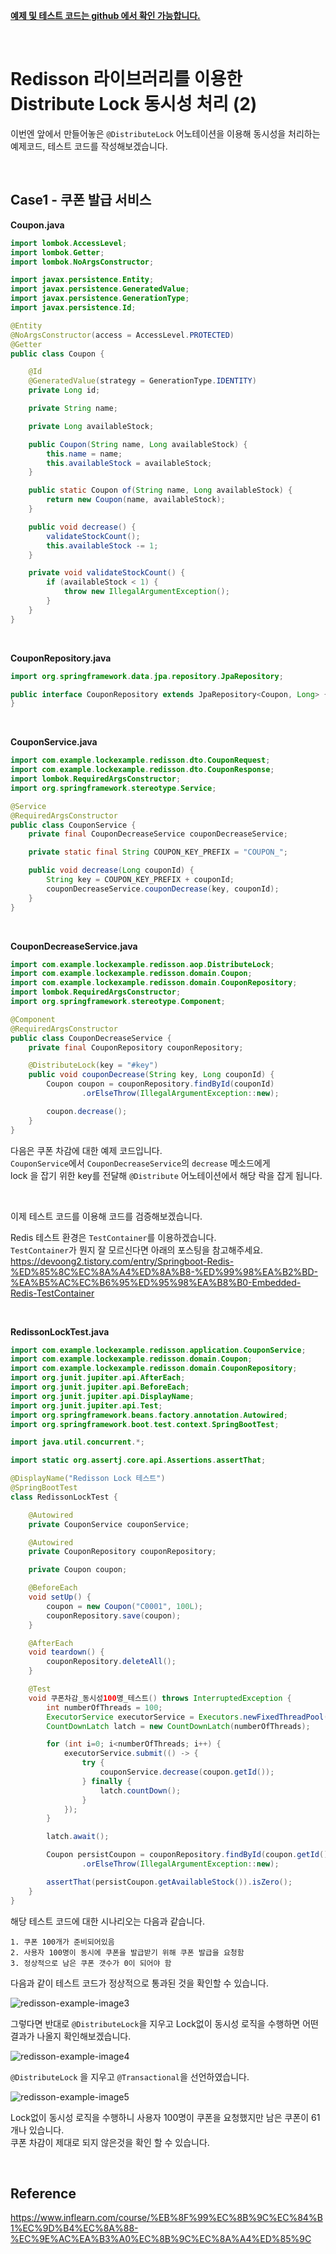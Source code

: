 [**예제 및 테스트 코드는 github 에서 확인 가능합니다.**](https://github.com/limwoobin/blog-code-example/tree/master/lock-example)

<br>

# **Redisson 라이브러리를 이용한 Distribute Lock 동시성 처리 (2)**

이번엔 앞에서 만들어놓은 `@DistributeLock` 어노테이션을 이용해 동시성을 처리하는 예제코드, 테스트 코드를 작성해보겠습니다.

<br>

## **Case1 - 쿠폰 발급 서비스**

**Coupon.java**

```java
import lombok.AccessLevel;
import lombok.Getter;
import lombok.NoArgsConstructor;

import javax.persistence.Entity;
import javax.persistence.GeneratedValue;
import javax.persistence.GenerationType;
import javax.persistence.Id;

@Entity
@NoArgsConstructor(access = AccessLevel.PROTECTED)
@Getter
public class Coupon {

    @Id
    @GeneratedValue(strategy = GenerationType.IDENTITY)
    private Long id;

    private String name;

    private Long availableStock;

    public Coupon(String name, Long availableStock) {
        this.name = name;
        this.availableStock = availableStock;
    }

    public static Coupon of(String name, Long availableStock) {
        return new Coupon(name, availableStock);
    }

    public void decrease() {
        validateStockCount();
        this.availableStock -= 1;
    }

    private void validateStockCount() {
        if (availableStock < 1) {
            throw new IllegalArgumentException();
        }
    }
}
```

<br>

**CouponRepository.java**

```java
import org.springframework.data.jpa.repository.JpaRepository;

public interface CouponRepository extends JpaRepository<Coupon, Long> {
}
```

<br>

**CouponService.java**

```java
import com.example.lockexample.redisson.dto.CouponRequest;
import com.example.lockexample.redisson.dto.CouponResponse;
import lombok.RequiredArgsConstructor;
import org.springframework.stereotype.Service;

@Service
@RequiredArgsConstructor
public class CouponService {
    private final CouponDecreaseService couponDecreaseService;

    private static final String COUPON_KEY_PREFIX = "COUPON_";

    public void decrease(Long couponId) {
        String key = COUPON_KEY_PREFIX + couponId;
        couponDecreaseService.couponDecrease(key, couponId);
    }
}
```

<br>

**CouponDecreaseService.java**

```java
import com.example.lockexample.redisson.aop.DistributeLock;
import com.example.lockexample.redisson.domain.Coupon;
import com.example.lockexample.redisson.domain.CouponRepository;
import lombok.RequiredArgsConstructor;
import org.springframework.stereotype.Component;

@Component
@RequiredArgsConstructor
public class CouponDecreaseService {
    private final CouponRepository couponRepository;

    @DistributeLock(key = "#key")
    public void couponDecrease(String key, Long couponId) {
        Coupon coupon = couponRepository.findById(couponId)
                .orElseThrow(IllegalArgumentException::new);

        coupon.decrease();
    }
}
```

다음은 쿠폰 차감에 대한 예제 코드입니다.  
`CouponService`에서 `CouponDecreaseService`의 `decrease` 메소드에게  
lock 을 잡기 위한 key를 전달해 `@Distribute` 어노테이션에서 해당 락을 잡게 됩니다.

<br>

이제 테스트 코드를 이용해 코드를 검증해보겠습니다.

Redis 테스트 환경은 `TestContainer`를 이용하겠습니다.  
`TestContainer`가 뭔지 잘 모르신다면 아래의 포스팅을 참고해주세요.  
https://devoong2.tistory.com/entry/Springboot-Redis-%ED%85%8C%EC%8A%A4%ED%8A%B8-%ED%99%98%EA%B2%BD-%EA%B5%AC%EC%B6%95%ED%95%98%EA%B8%B0-Embedded-Redis-TestContainer

<br>

**RedissonLockTest.java**

```java
import com.example.lockexample.redisson.application.CouponService;
import com.example.lockexample.redisson.domain.Coupon;
import com.example.lockexample.redisson.domain.CouponRepository;
import org.junit.jupiter.api.AfterEach;
import org.junit.jupiter.api.BeforeEach;
import org.junit.jupiter.api.DisplayName;
import org.junit.jupiter.api.Test;
import org.springframework.beans.factory.annotation.Autowired;
import org.springframework.boot.test.context.SpringBootTest;

import java.util.concurrent.*;

import static org.assertj.core.api.Assertions.assertThat;

@DisplayName("Redisson Lock 테스트")
@SpringBootTest
class RedissonLockTest {

    @Autowired
    private CouponService couponService;

    @Autowired
    private CouponRepository couponRepository;

    private Coupon coupon;

    @BeforeEach
    void setUp() {
        coupon = new Coupon("C0001", 100L);
        couponRepository.save(coupon);
    }

    @AfterEach
    void teardown() {
        couponRepository.deleteAll();
    }

    @Test
    void 쿠폰차감_동시성100명_테스트() throws InterruptedException {
        int numberOfThreads = 100;
        ExecutorService executorService = Executors.newFixedThreadPool(32);
        CountDownLatch latch = new CountDownLatch(numberOfThreads);

        for (int i=0; i<numberOfThreads; i++) {
            executorService.submit(() -> {
                try {
                    couponService.decrease(coupon.getId());
                } finally {
                    latch.countDown();
                }
            });
        }

        latch.await();

        Coupon persistCoupon = couponRepository.findById(coupon.getId())
                .orElseThrow(IllegalArgumentException::new);

        assertThat(persistCoupon.getAvailableStock()).isZero();
    }
}
```

해당 테스트 코드에 대한 시나리오는 다음과 같습니다.

```shell
1. 쿠폰 100개가 준비되어있음
2. 사용자 100명이 동시에 쿠폰을 발급받기 위해 쿠폰 발급을 요청함
3. 정상적으로 남은 쿠폰 갯수가 0이 되어야 함
```

다음과 같이 테스트 코드가 정상적으로 통과된 것을 확인할 수 있습니다.

![redisson-example-image3](https://user-images.githubusercontent.com/28802545/194810213-0bbcacd9-93cc-4769-889b-c94a416f7596.png)

그렇다면 반대로 `@DistributeLock`을 지우고 Lock없이 동시성 로직을 수행하면 어떤 결과가 나올지 확인해보겠습니다.

![redisson-example-image4](https://user-images.githubusercontent.com/28802545/194810918-04414132-76fa-4a20-9263-7f1f98e0e95c.png)

`@DistributeLock` 을 지우고 `@Transactional`을 선언하였습니다.

![redisson-example-image5](https://user-images.githubusercontent.com/28802545/194811231-b13fde26-0854-46d0-beac-2e1fdc7e8604.png)

Lock없이 동시성 로직을 수행하니 사용자 100명이 쿠폰을 요청했지만 남은 쿠폰이 61개나 있습니다.  
쿠폰 차감이 제대로 되지 않은것을 확인 할 수 있습니다.

<br>

## **Reference**

https://www.inflearn.com/course/%EB%8F%99%EC%8B%9C%EC%84%B1%EC%9D%B4%EC%8A%88-%EC%9E%AC%EA%B3%A0%EC%8B%9C%EC%8A%A4%ED%85%9C
